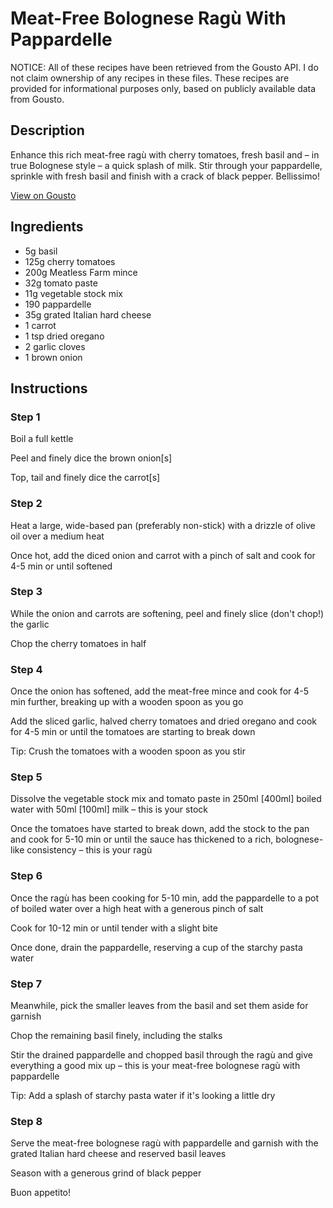 # Meat-Free Bolognese Ragù With Pappardelle 

NOTICE: All of these recipes have been retrieved from the Gousto API. I do not claim ownership of any recipes in these files. These recipes are provided for informational purposes only, based on publicly available data from Gousto.

## Description

Enhance this rich meat-free ragù with cherry tomatoes, fresh basil and – in true Bolognese style – a quick splash of milk. Stir through your pappardelle, sprinkle with fresh basil and finish with a crack of black pepper. Bellissimo!

[View on Gousto](https://www.gousto.co.uk/recipes/cookbook/meat-free-bolognese-ragu-with-linguine)

## Ingredients

- 5g basil
- 125g cherry tomatoes
- 200g Meatless Farm mince
- 32g tomato paste
- 11g vegetable stock mix
- 190 pappardelle 
- 35g grated Italian hard cheese
- 1 carrot
- 1 tsp dried oregano
- 2 garlic cloves
- 1 brown onion

## Instructions


### Step 1

Boil a full kettle

Peel and finely dice the brown onion<span class="text-danger">[s]</span>

Top, tail and finely dice the carrot<span class="text-danger">[s]</span>


### Step 2

Heat a large, wide-based pan (preferably non-stick) with a drizzle of olive oil over a medium heat

Once hot, add the diced onion and carrot with a pinch of salt and cook for 4-5 min or until softened


### Step 3

While the onion and carrots are softening, peel and finely slice (don't chop!) the garlic

Chop the cherry tomatoes in half


### Step 4

Once the onion has softened, add the meat-free mince and cook for<span class="text-danger"> </span>4-5 min further, breaking up with a wooden spoon as you go

Add the sliced garlic, halved cherry tomatoes and dried oregano and cook for 4-5 min or until the tomatoes are starting to break down

Tip: Crush the tomatoes with a wooden spoon as you stir


### Step 5

Dissolve the vegetable stock mix and tomato paste in 250ml<span class="text-danger"> [400ml] </span>boiled water with 50ml <span class="text-danger">[100ml]</span> milk – this is your stock

Once the tomatoes have started to break down, add the stock to the pan and cook for 5-10 min or until the sauce has thickened to a rich, bolognese-like consistency – this is your ragù


### Step 6

Once the ragù has been cooking for 5-10 min, add the pappardelle to a pot of boiled water over a high heat with a generous pinch of salt

Cook for 10-12 min or until tender with a slight bite

Once done, drain the pappardelle, reserving a cup of the starchy pasta water


### Step 7

Meanwhile, pick the smaller leaves from the basil and set them aside for garnish

Chop the remaining basil finely, including the stalks

Stir the drained pappardelle and chopped basil through the ragù and give everything a good mix up – this is your meat-free bolognese ragù with pappardelle

Tip: Add a splash of starchy pasta water if it's looking a little dry

### Step 8

Serve the meat-free bolognese ragù with pappardelle and garnish with the grated Italian hard cheese and reserved basil leaves

Season with a generous grind of black pepper

Buon appetito!


